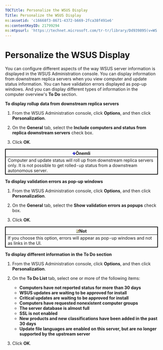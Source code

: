 ```yaml
---
TOCTitle: Personalize the WSUS Display
Title: Personalize the WSUS Display
ms:assetid: 'c16668f3-8671-4372-b669-2fca38f491e6'
ms:contentKeyID: 21799294
ms:mtpsurl: 'https://technet.microsoft.com/tr-tr/library/Dd939895(v=WS.10)'
---
```


Personalize the WSUS Display
============================

You can configure different aspects of the way WSUS server information is displayed in the WSUS Administration console. You can display information from downstream replica servers when you view computer and update status information. You can have validation errors displayed as pop-up windows. And you can display different types of information in the computer overview's **To Do** section.

**To display rollup data from downstream replica servers**
1.  From the WSUS Administration console, click **Options**, and then click **Personalization**.

2.  On the **General** tab, select the **Include computers and status from replica downstream servers** check box.

3.  Click **OK**.

 
<table style="border:1px solid black;">
<colgroup>
<col width="100%" />
</colgroup>
<thead>
<tr class="header">
<th style="border:1px solid black;" ><img src="images/Dd939895.Important(WS.10).gif" />Önemli</th>
</tr>
</thead>
<tbody>
<tr class="odd">
<td style="border:1px solid black;">Computer and update status will roll up from downstream replica servers only. It is not possible to get rolled-up status from a downstream autonomous server.
</td>
</tr>
</tbody>
</table>
 

**To display validation errors as pop-up windows**
1.  From the WSUS Administration console, click **Options**, and then click **Personalization**.

2.  On the **General** tab, select the **Show validation errors as popups** check box.

3.  Click **OK**.

 
<table style="border:1px solid black;">
<colgroup>
<col width="100%" />
</colgroup>
<thead>
<tr class="header">
<th style="border:1px solid black;" ><img src="images/Dd939895.note(WS.10).gif" />Not</th>
</tr>
</thead>
<tbody>
<tr class="odd">
<td style="border:1px solid black;">If you choose this option, errors will appear as pop-up windows and not as links in the UI.
</td>
</tr>
</tbody>
</table>
 

**To display different information in the To Do section**
1.  From the WSUS Administration console, click **Options**, and then click **Personalization**.

2.  On the **To Do List** tab, select one or more of the following items:

    -   **Computers have not reported status for more than 30 days**
    -   **WSUS updates are waiting to be approved for install**
    -   **Critical updates are waiting to be approved for install**
    -   **Computers have requested nonexistent computer groups**
    -   **The server database is almost full**
    -   **SSL is not enabled**
    -   **New products and new classifications have been added in the past 30 days**
    -   **Update file languages are enabled on this server, but are no longer supported by the upstream server**

3.  Click **OK**.
